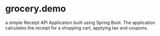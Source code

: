 # grocery.demo
a simple Receipt API Application built using Spring Boot. The application calculates the receipt for a shopping cart, applying tax and coupons.
